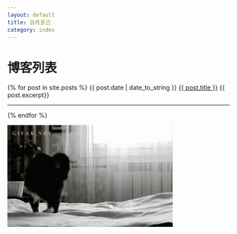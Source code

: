 ```yaml
---
layout: default
title: 日月言己
category: index
---
```


# 博客列表

{% for post in site.posts %}
{{ post.date | date_to_string }} <a href="{{ site.baseurl }}{{ post.url }}">{{ post.title }}</a> 
  {{ post.excerpt}}

---

{% endfor %}



![](img/other/mao.gif)


